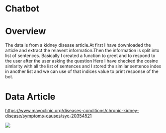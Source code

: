 # Chatbot
# Overview
The data is from a kidney disease article.At first I have downloaded the article and extract the relavent information.Then the information is split into list of sentences.
Basically I created a function to greet and to respond to the user 
after the user asking the question Here I have checked the cosine simlarity with all the list of sentences and I stored the similar sentence index in another list and we can use of that indices value to print response of the bot.

# Data Article
https://www.mayoclinic.org/diseases-conditions/chronic-kidney-disease/symptoms-causes/syc-20354521

![](Hnet-image.gif)
